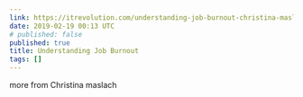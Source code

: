 ```yaml
---
link: https://itrevolution.com/understanding-job-burnout-christina-maslach/
date: 2019-02-19 00:13 UTC
# published: false
published: true
title: Understanding Job Burnout
tags: []
---
```


more from Christina maslach
